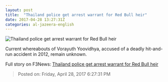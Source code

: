 ```yaml
---
layout: post
title:  "Thailand police get arrest warrant for Red Bull heir"
date: 2017-04-28 13:27:31Z
categories: al-jazeera-english
---
```


![Thailand police get arrest warrant for Red Bull heir](http://www.aljazeera.com/mritems/Images/2017/4/28/cfe3a091b2b84a40bd456bd17fcbc8ef_18.jpg)

Current whereabouts of Vorayuth Yoovidhya, accused of a deadly hit-and-run accident in 2012, remain unknown.


Full story on F3News: [Thailand police get arrest warrant for Red Bull heir](http://www.f3nws.com/n/BMQqWH)

> Posted on: Friday, April 28, 2017 6:27:31 PM
